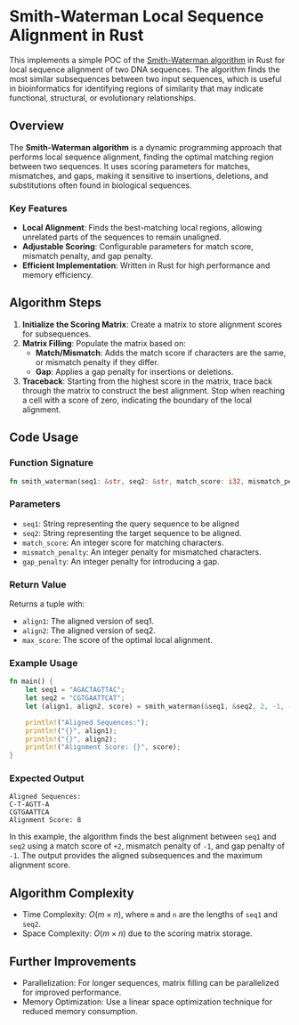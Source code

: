 # Smith-Waterman Local Sequence Alignment in Rust

This implements a simple POC of the [Smith-Waterman algorithm](https://en.wikipedia.org/wiki/Smith%E2%80%93Waterman_algorithm) in Rust for local sequence alignment of two DNA sequences. The algorithm finds the most similar subsequences between two input sequences, which is useful in bioinformatics for identifying regions of similarity that may indicate functional, structural, or evolutionary relationships.

## Overview

The **Smith-Waterman algorithm** is a dynamic programming approach that performs local sequence alignment, finding the optimal matching region between two sequences. It uses scoring parameters for matches, mismatches, and gaps, making it sensitive to insertions, deletions, and substitutions often found in biological sequences.

### Key Features

- **Local Alignment**: Finds the best-matching local regions, allowing unrelated parts of the sequences to remain unaligned.
- **Adjustable Scoring**: Configurable parameters for match score, mismatch penalty, and gap penalty.
- **Efficient Implementation**: Written in Rust for high performance and memory efficiency.

## Algorithm Steps

1. **Initialize the Scoring Matrix**: Create a matrix to store alignment scores for subsequences.
2. **Matrix Filling**: Populate the matrix based on:
   - **Match/Mismatch**: Adds the match score if characters are the same, or mismatch penalty if they differ.
   - **Gap**: Applies a gap penalty for insertions or deletions.
3. **Traceback**: Starting from the highest score in the matrix, trace back through the matrix to construct the best alignment. Stop when reaching a cell with a score of zero, indicating the boundary of the local alignment.

## Code Usage

### Function Signature

```rust
fn smith_waterman(seq1: &str, seq2: &str, match_score: i32, mismatch_penalty: i32, gap_penalty: i32) -> (String, String, i32)
```

### Parameters
- `seq1`: String representing the query sequence to be aligned
- `seq2`: String representing the target sequence to be aligned.
- `match_score`: An integer score for matching characters.
- `mismatch_penalty`: An integer penalty for mismatched characters.
- `gap_penalty`: An integer penalty for introducing a gap.

### Return Value
Returns a tuple with:
- `align1`: The aligned version of seq1.
- `align2`: The aligned version of seq2.
- `max_score`: The score of the optimal local alignment.

### Example Usage
```rust
fn main() {
    let seq1 = "AGACTAGTTAC";
    let seq2 = "CGTGAATTCAT";
    let (align1, align2, score) = smith_waterman(&seq1, &seq2, 2, -1, -1);

    println!("Aligned Sequences:");
    println!("{}", align1);
    println!("{}", align2);
    println!("Alignment Score: {}", score);
}
```

### Expected Output
```
Aligned Sequences:
C-T-AGTT-A
CGTGAATTCA
Alignment Score: 8
```

In this example, the algorithm finds the best alignment between `seq1` and `seq2` using a match score of `+2`, mismatch penalty of `-1`, and gap penalty of `-1`. The output provides the aligned subsequences and the maximum alignment score.

## Algorithm Complexity
- Time Complexity: $O(m \times n)$, where `m` and `n` are the lengths of `seq1` and `seq2`.
- Space Complexity: $O(m \times n)$ due to the scoring matrix storage.

## Further Improvements
- Parallelization: For longer sequences, matrix filling can be parallelized for improved performance.
- Memory Optimization: Use a linear space optimization technique for reduced memory consumption.